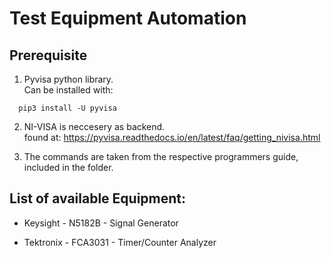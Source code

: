 # Test Equipment Automation

## Prerequisite

1) Pyvisa python library.<br>
Can be installed with:
``` 
  pip3 install -U pyvisa
```

2)  NI-VISA is neccesery as backend.<br>
found at:
 https://pyvisa.readthedocs.io/en/latest/faq/getting_nivisa.html<br>
 
3) The commands are taken from the respective programmers guide, included in the folder.

## List of available Equipment:
 
 - Keysight - N5182B - Signal Generator
 
 - Tektronix - FCA3031 - Timer/Counter Analyzer
 


